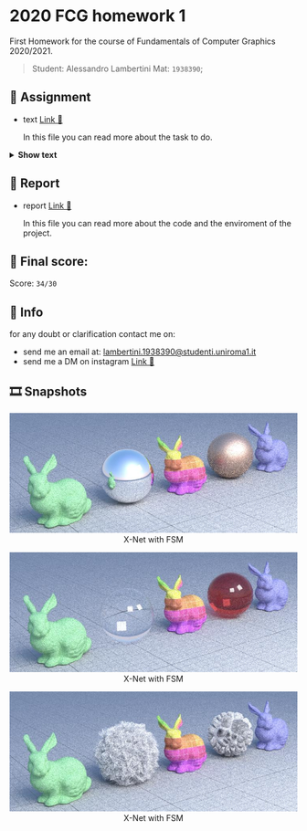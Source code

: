 # 2020 FCG homework 1

First Homework for the course of Fundamentals of Computer Graphics 2020/2021.

>Student: Alessandro Lambertini Mat: `1938390`;

## 📝 Assignment

-   text [Link 🔗](./readme.html)

    In this file you can read more about the task to do.

<details><summary><b>Show text</b></summary>

# Yocto/Raytrace: Tiny Raytracer

In this homework, you will learn the basics of image synthesis by
implementing a simple, naive, path tracer. In particular, you will
learn how to

- setup camera and image synthesis loops,
- usa ray-intersection queries,
- write simple shaders,
- write a naive path tracer with simple sampling.

## Framework

The code uses the library [**Yocto/GL**](https://github.com/xelatihy/yocto-gl),
that is included in this project in the directory `yocto`.
We suggest to consult the [**documentation**](https://github.com/xelatihy/yocto-gl)
for the library. Also, since the library is getting improved
during the duration of the course, we suggest that you **star it and watch it**
on Github, so that you can notified as improvements are made.
In particular, we will use

- **yocto_math.h**: collection of math functions
- **yocto_sampling.h**: collection of sampling routines
- **yocto_shading.h**: collection of shading functions
- **yocto_image.{h,cpp}**: image data structure and image loading and saving
- **yocto_commonio.h**: helpers for writing command line apps
- **yocto_gui.{h,cpp}**: helpers for writing simple GUIs

In order to compile the code, you have to install
[Xcode](https://apps.apple.com/it/app/xcode/id497799835?mt=12)
on OsX, [Visual Studio 2019](https://visualstudio.microsoft.com/it/vs/) on Windows,
or a modern version of gcc or clang on Linux,
together with the tools [cmake](www.cmake.org) and [ninja](https://ninja-build.org).
The script `scripts/build.sh` will perform a simple build on OsX.
As discussed in class, we prefer to use
[Visual Studio Code](https://code.visualstudio.com), with
[C/C++](https://marketplace.visualstudio.com/items?itemName=ms-vscode.cpptools) and
[CMake Tools](https://marketplace.visualstudio.com/items?itemName=ms-vscode.cmake-tools)
extensions, that we have configured to use for this course.

You will write your code in the file `yocto_raytrace.cpp` for functions that
are declared in `yocto_raytrace.h`. Your renderer is called by `yscenetrace.cpp`
for a command-line interface and `ysceneitraces.cpp` that show a simple
user interface.

This repository also contains tests that are executed from the command line
as shown in `run.sh`. The rendered images are saved in the `out/` directory.
The results should match the ones in the directory `check/`. High resolution
images are computed by `run-highres.sh`.

## Functionality (26 points)

In this homework you will implement the following features:

- **Main Rendering Loop** in function `trace_samples()`:
  - implement the main rendering loop considering only 1 sample (the loop over
    samples in done in the apps)
  - from the slides this is like the progressive rendering loop but with only
    one sample
  - update the accumulation buffer, number of samples and final image for each
    pixel of the `state` object
  - use `get_trace_shader_func()` to get the shader from the options
  - implement both a simple loop over pixel and a parallel one, as shown in code
  - for each return value from the shader, clamp its color if above `params.clamp`
- **Color Shader** in function `trace_color()`:
  - implement a shader that check for intersection and returns the material color
  - use `intersect_scene_bvh()` for intersection
- **Normal Shader** in function `trace_normal()`:
  - implement a shader that check for intersection and returns the normal as a
    color, with a scale and offset of 0.5 each
  - implement `eval_normal()` for this
- **Texcoord Shader** in function `trace_texcoord()`:
  - implement a shader that check for intersection and returns the texture  
    coordinates as a color in the red-green channels; use `fmod()` to force them
    in the [0, 1] range
  - implement `eval_texcoord()` for this
- **Eyelight Shader** in function `trace_eyelight()`:
  - implement a simple shader that compute diffuse lighting from the camera
    center as in the slides
  - use `eval_normal()` for this
- **Raytrace Shader** in function `trace_raytrace()`:
  - implement a shader that simulates illumination for a variety of materials
    structured following the steps in the lecture notes
  - implement environment lookup in `eval_environment()`
  - get position, normal and texcoords; correct normals for lines
  - get material values by multiply material constants and textures, evaluated
    using `eval_texture()` that you have to implement
  - implement polished transmission, polished metals, rough metals,
    rough plastic, and matte shading in hte order described in the slides
  - you can use any function from Yocto/Shading such as `fresnel_schlick()`,
    `microfacet_distribution()` and `microfacet_shadowing()`

## Extra Credit (8 points)

- **Refraction** in function `trace_raytrace*()`:
  - implement refraction using `refract()` for the direction, 
  - `reflectivity_to_eta()` to get the index of refraction from reflectivity (0.04)
  - and remembering to invert the index of refraction when leaving a surface
- **WYOS**, write your own shader:
  - write additional shders and try them on some 3d models
  - example: [cell shading](https://roystan.net/articles/toon-shader.html)
  - example: [matcap shading 1](http://viclw17.github.io/2016/05/01/MatCap-Shader-Showcase/), 
               [matcap shading 2](https://github.com/hughsk/matcap)

## Submission

To submit the homework, you need to pack a ZIP file that contains the code
you write and the images it generates, i.e. the ZIP with only the
`yocto_raytrace/` and `out/` directories.
The file should be called `<cognome>_<nome>_<numero_di_matricola>.zip`,
i.e. `<lastname>_<firstname>_<studentid>.zip`, and you should exclude
all other directories. Send it on Google Classroom.

</details>

## 📜 Report

-   report [Link 🔗](./readme_PROF.html)

    In this file you can read more about the code and the enviroment of the project.

## 💯 Final score:

Score: `34/30`

## 🙋 Info

for any doubt or clarification contact me on:

-   send me an email at: lambertini.1938390@studenti.uniroma1.it
-   send me a DM on instagram [Link 🔗](https://www.instagram.com/lambertinialessandro/)

## 🎞️ Snapshots

<p align="center">
    <img src="./out/lowres/06_metal_720_256.jpg" style="width: 750px;"></img>
    <br>
    X-Net with FSM
</p>

<p align="center">
    <img src="./out/lowres/13_refraction_720_256.jpg" style="width: 750px;"></img>
    <br>
    X-Net with FSM
</p>

<p align="center">
    <img src="./out/lowres/10_hair_720_256.jpg" style="width: 750px;"></img>
    <br>
    X-Net with FSM
</p>
